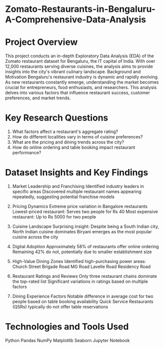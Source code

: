 # Zomato-Restaurants-in-Bengaluru-A-Comprehensive-Data-Analysis
# Project Overview
This project conducts an in-depth Exploratory Data Analysis (EDA) of the Zomato restaurant dataset for Bengaluru, the IT capital of India. With over 12,000 restaurants serving diverse cuisines, the analysis aims to provide insights into the city's vibrant culinary landscape.
Background and Motivation
Bengaluru's restaurant industry is dynamic and rapidly evolving. As new restaurants constantly emerge, understanding the market becomes crucial for entrepreneurs, food enthusiasts, and researchers. This analysis delves into various factors that influence restaurant success, customer preferences, and market trends.

# Key Research Questions
1. What factors affect a restaurant's aggregate rating?
2. How do different localities vary in terms of cuisine preferences?
3. What are the pricing and dining trends across the city?
4. How do online ordering and table booking impact restaurant performance?


# Dataset Insights and Key Findings
1. Market Leadership and Franchising
Identified industry leaders in specific areas
Discovered multiple restaurant names appearing repeatedly, suggesting potential franchise models

2. Pricing Dynamics
Extreme price variation in Bangalore restaurants
Lowest-priced restaurant: Serves two people for Rs 40
Most expensive restaurant: Up to Rs 5000 for two people



3. Cuisine Landscape
Surprising insight: Despite being a South Indian city, North Indian cuisine dominates
Biryani emerges as the most popular cuisine across the city

4. Digital Adoption
Approximately 58% of restaurants offer online ordering
Remaining 42% do not, potentially due to smaller establishment size

5. High-Value Dining Zones
Identified high-purchasing power areas:
Church Street
Brigade Road
MG Road
Lavelle Road
Residency Road

6. Restaurant Ratings and Reviews
Only three restaurant chains dominate the top-rated list
Significant variations in ratings based on multiple factors

7. Dining Experience Factors
Notable difference in average cost for two people based on table booking availability
Quick Service Restaurants (QSRs) typically do not offer table reservations

# Technologies and Tools Used
Python
Pandas
NumPy
Matplotlib
Seaborn
Jupyter Notebook

